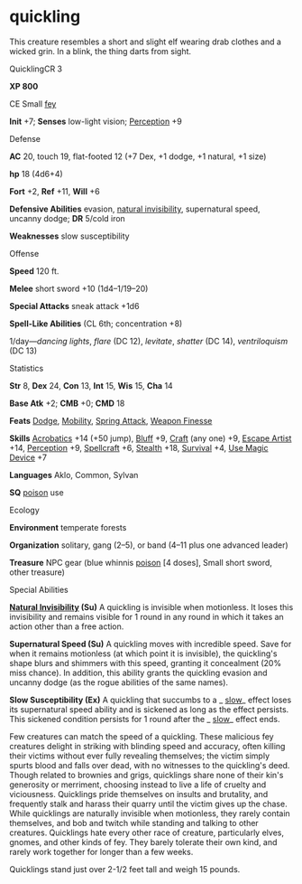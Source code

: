 # quickling

This creature resembles a short and slight elf wearing drab clothes and a wicked grin. In a blink, the thing darts from sight.

QuicklingCR 3

**XP 800**

CE Small [fey](/pathfinderRPG/prd/monsters/creatureTypes.html#_fey)

**Init** +7; **Senses** low-light vision; [Perception](/pathfinderRPG/prd/additionalMonsters/../skills/perception.html#_perception) +9

Defense

**AC** 20, touch 19, flat-footed 12 (+7 Dex, +1 dodge, +1 natural, +1 size)

**hp** 18 (4d6+4)

**Fort** +2, **Ref** +11, **Will** +6

**Defensive Abilities** evasion, [natural invisibility](/pathfinderRPG/prd/monsters/universalMonsterRules.html#_natural-invisibility-(ex-or-su)), supernatural speed, uncanny dodge; **DR** 5/cold iron

**Weaknesses** slow susceptibility

Offense

**Speed** 120 ft.

**Melee** short sword +10 (1d4–1/19–20)

**Special Attacks** sneak attack +1d6

**Spell-Like Abilities** (CL 6th; concentration +8)

1/day—_dancing lights_, _flare_ (DC 12), _levitate_, _shatter_ (DC 14), _ventriloquism_ (DC 13)

Statistics

**Str** 8, **Dex** 24, **Con** 13, **Int** 15, **Wis** 15, **Cha** 14

**Base Atk** +2; **CMB** +0; **CMD** 18

**Feats** [Dodge](/pathfinderRPG/prd/additionalMonsters/../feats.html#_dodge), [Mobility](/pathfinderRPG/prd/additionalMonsters/../feats.html#_mobility), [Spring Attack](/pathfinderRPG/prd/additionalMonsters/../feats.html#_spring-attack), [Weapon Finesse](/pathfinderRPG/prd/additionalMonsters/../feats.html#_weapon-finesse)

**Skills** [Acrobatics](/pathfinderRPG/prd/additionalMonsters/../skills/acrobatics.html#_acrobatics) +14 (+50 jump), [Bluff](/pathfinderRPG/prd/additionalMonsters/../skills/bluff.html#_bluff) +9, [Craft](/pathfinderRPG/prd/additionalMonsters/../skills/craft.html#_craft) (any one) +9, [Escape Artist](/pathfinderRPG/prd/additionalMonsters/../skills/escapeArtist.html#_escape-artist) +14, [Perception](/pathfinderRPG/prd/additionalMonsters/../skills/perception.html#_perception) +9, [Spellcraft](/pathfinderRPG/prd/additionalMonsters/../skills/spellcraft.html#_spellcraft) +6, [Stealth](/pathfinderRPG/prd/additionalMonsters/../skills/stealth.html#_stealth) +18, [Survival](/pathfinderRPG/prd/additionalMonsters/../skills/survival.html#_survival) +4, [Use Magic Device](/pathfinderRPG/prd/additionalMonsters/../skills/useMagicDevice.html#_use-magic-device) +7

**Languages** Aklo, Common, Sylvan

**SQ** [poison](/pathfinderRPG/prd/monsters/universalMonsterRules.html#_poison-(ex-or-su)) use

Ecology

**Environment** temperate forests

**Organization** solitary, gang (2–5), or band (4–11 plus one advanced leader)

**Treasure** NPC gear (blue whinnis [poison](/pathfinderRPG/prd/monsters/universalMonsterRules.html#_poison-(ex-or-su)) [4 doses], Small short sword, other treasure)

Special Abilities

**[Natural Invisibility](/pathfinderRPG/prd/monsters/universalMonsterRules.html#_natural-invisibility-(ex-or-su)) (Su)** A quickling is invisible when motionless. It loses this invisibility and remains visible for 1 round in any round in which it takes an action other than a free action.

**Supernatural Speed (Su)** A quickling moves with incredible speed. Save for when it remains motionless (at which point it is invisible), the quickling's shape blurs and shimmers with this speed, granting it concealment (20% miss chance). In addition, this ability grants the quickling evasion and uncanny dodge (as the rogue abilities of the same names).

**Slow Susceptibility (Ex)** A quickling that succumbs to a _ [slow](/pathfinderRPG/prd/additionalMonsters/../spells/slow.html#_slow)_ effect loses its supernatural speed ability and is sickened as long as the effect persists. This sickened condition persists for 1 round after the _ [slow](/pathfinderRPG/prd/additionalMonsters/../spells/slow.html#_slow)_ effect ends.

Few creatures can match the speed of a quickling. These malicious fey creatures delight in striking with blinding speed and accuracy, often killing their victims without ever fully revealing themselves; the victim simply spurts blood and falls over dead, with no witnesses to the quickling's deed. Though related to brownies and grigs, quicklings share none of their kin's generosity or merriment, choosing instead to live a life of cruelty and viciousness. Quicklings pride themselves on insults and brutality, and frequently stalk and harass their quarry until the victim gives up the chase. While quicklings are naturally invisible when motionless, they rarely contain themselves, and bob and twitch while standing and talking to other creatures. Quicklings hate every other race of creature, particularly elves, gnomes, and other kinds of fey. They barely tolerate their own kind, and rarely work together for longer than a few weeks.

Quicklings stand just over 2-1/2 feet tall and weigh 15 pounds.

